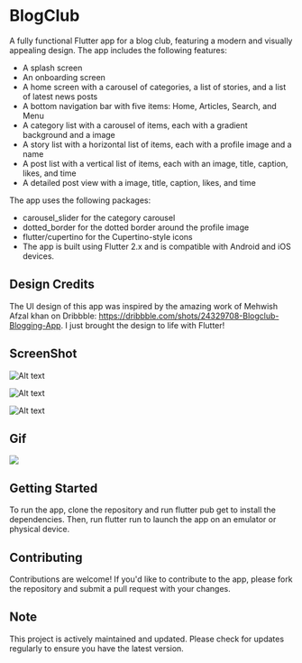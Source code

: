 # BlogClub

A fully functional Flutter app for a blog club, featuring a modern and visually appealing design. The app includes the following features:

* A splash screen
* An onboarding screen
* A home screen with a carousel of categories, a list of stories, and a list of latest news posts
* A bottom navigation bar with five items: Home, Articles, Search, and Menu
* A category list with a carousel of items, each with a gradient background and a image
* A story list with a horizontal list of items, each with a profile image and a name
* A post list with a vertical list of items, each with an image, title, caption, likes, and time
* A detailed post view with a image, title, caption, likes, and time

The app uses the following packages:

* carousel_slider for the category carousel
* dotted_border for the dotted border around the profile image
* flutter/cupertino for the Cupertino-style icons
* The app is built using Flutter 2.x and is compatible with Android and iOS devices.

## Design Credits

The UI design of this app was inspired by the amazing work of Mehwish Afzal khan on Dribbble: https://dribbble.com/shots/24329708-Blogclub-Blogging-App. I just brought the design to life with Flutter!

## ScreenShot
![Alt text](https://github.com/OracleMatrix/blogclub/blob/main/Screenshot_1722981086.png?raw=true "Optional Title")

![Alt text](https://github.com/OracleMatrix/blogclub/blob/main/Screenshot_1722939474.png?raw=true "Optional Title")

![Alt text](https://github.com/OracleMatrix/blogclub/blob/main/Screenshot_1723028060.png?raw=true "Optional Title")

## Gif
![](https://github.com/OracleMatrix/blogclub/blob/main/untitled-ezgif.com-video-to-gif-converter.gif)

## Getting Started

To run the app, clone the repository and run flutter pub get to install the dependencies. Then, run flutter run to launch the app on an emulator or physical device.

## Contributing

Contributions are welcome! If you'd like to contribute to the app, please fork the repository and submit a pull request with your changes.

## Note 

This project is actively maintained and updated. Please check for updates regularly to ensure you have the latest version.